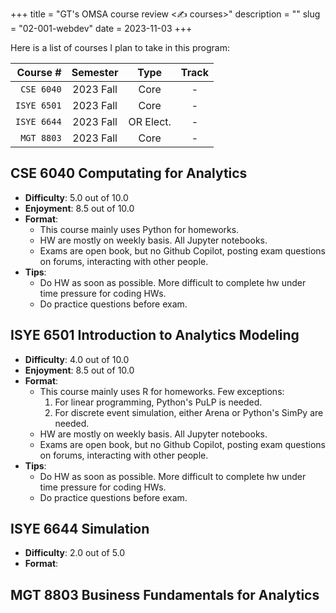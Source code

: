 +++
title = "GT's OMSA course review <✍️ courses>"
description = ""
slug = "02-001-webdev"
date = 2023-11-03
+++

Here is a list of courses I plan to take in this program:

|**Course #**|**Semester**|**Type**|**Track**|
|-:|:-:|:-:|:-:|
|`CSE 6040`|2023 Fall|Core|-|
|`ISYE 6501`|2023 Fall|Core|-|
|`ISYE 6644`|2023 Fall|OR Elect.|-|
|`MGT 8803`|2023 Fall|Core|-|

## CSE 6040 Computating for Analytics

* **Difficulty**: 5.0 out of 10.0
* **Enjoyment**: 8.5 out of 10.0
* **Format**:
    * This course mainly uses Python for homeworks.
    * HW are mostly on weekly basis. All Jupyter notebooks.
    * Exams are open book, but no Github Copilot, posting exam questions on forums, interacting with other people.
* **Tips**:
    * Do HW as soon as possible. More difficult to complete hw under time pressure for coding HWs.
    * Do practice questions before exam.

## ISYE 6501 Introduction to Analytics Modeling

* **Difficulty**: 4.0 out of 10.0
* **Enjoyment**: 8.5 out of 10.0
* **Format**:
    * This course mainly uses R for homeworks. Few exceptions:
        1. For linear programming, Python's PuLP is needed.
        2. For discrete event simulation, either Arena or Python's SimPy are needed.
    * HW are mostly on weekly basis. All Jupyter notebooks.
    * Exams are open book, but no Github Copilot, posting exam questions on forums, interacting with other people.
* **Tips**:
    * Do HW as soon as possible. More difficult to complete hw under time pressure for coding HWs.
    * Do practice questions before exam.

## ISYE 6644 Simulation

* **Difficulty**: 2.0 out of 5.0
* **Format**:

## MGT 8803 Business Fundamentals for Analytics


